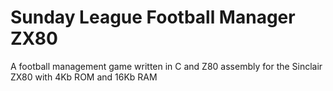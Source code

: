 # Sunday League Football Manager ZX80 #
A football management game written in C and Z80 assembly for the Sinclair ZX80 with 4Kb ROM and 16Kb RAM
